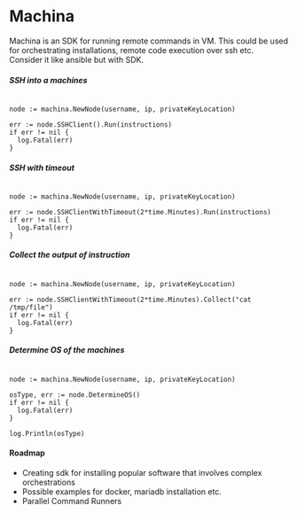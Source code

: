 # Machina

Machina is an SDK for running remote commands in VM. 
This could be used for orchestrating installations, remote code execution over ssh etc.
Consider it like ansible but with SDK.


##### SSH into a machines
```

node := machina.NewNode(username, ip, privateKeyLocation)

err := node.SSHClient().Run(instructions)
if err != nil { 
  log.Fatal(err)
}

```

#####  SSH with timeout

```

node := machina.NewNode(username, ip, privateKeyLocation)

err := node.SSHClientWithTimeout(2*time.Minutes).Run(instructions)
if err != nil { 
  log.Fatal(err)
}

```

##### Collect the output of instruction

```

node := machina.NewNode(username, ip, privateKeyLocation)

err := node.SSHClientWithTimeout(2*time.Minutes).Collect("cat /tmp/file")
if err != nil { 
  log.Fatal(err)
}

```


##### Determine OS of the machines
```

node := machina.NewNode(username, ip, privateKeyLocation)

osType, err := node.DetermineOS()
if err != nil { 
  log.Fatal(err)
}

log.Println(osType)

```

#### Roadmap

- Creating sdk for installing popular software that involves complex orchestrations
- Possible examples for docker, mariadb installation etc.
- Parallel Command Runners